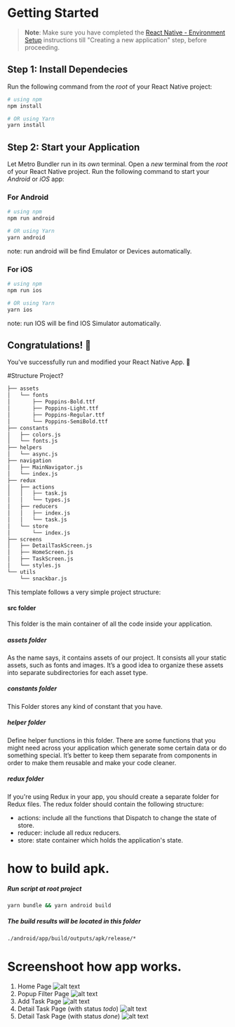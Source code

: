 # Getting Started

> **Note**: Make sure you have completed the [React Native - Environment Setup](https://reactnative.dev/docs/environment-setup) instructions till "Creating a new application" step, before proceeding.

## Step 1: Install Dependecies

Run the following command from the _root_ of your React Native project:

```bash
# using npm
npm install

# OR using Yarn
yarn install
```

## Step 2: Start your Application

Let Metro Bundler run in its _own_ terminal. Open a _new_ terminal from the _root_ of your React Native project. Run the following command to start your _Android_ or _iOS_ app:

### For Android

```bash
# using npm
npm run android

# OR using Yarn
yarn android
```
note: run android will be find Emulator or Devices automatically.

### For iOS

```bash
# using npm
npm run ios

# OR using Yarn
yarn ios
```
note: run IOS will be find IOS Simulator automatically.

## Congratulations! :tada:

You've successfully run and modified your React Native App. :partying_face:

#Structure Project?

```bash
├── assets
│   └── fonts
│       ├── Poppins-Bold.ttf
│       ├── Poppins-Light.ttf
│       ├── Poppins-Regular.ttf
│       └── Poppins-SemiBold.ttf
├── constants
│   ├── colors.js
│   └── fonts.js
├── helpers
│   └── async.js
├── navigation
│   ├── MainNavigator.js
│   └── index.js
├── redux
│   ├── actions
│   │   ├── task.js
│   │   └── types.js
│   ├── reducers
│   │   ├── index.js
│   │   └── task.js
│   └── store
│       └── index.js
├── screens
│   ├── DetailTaskScreen.js
│   ├── HomeScreen.js
│   ├── TaskScreen.js
│   └── styles.js
└── utils
    └── snackbar.js
```

This template follows a very simple project structure:

#### **src** folder

This folder is the main container of all the code inside your application.

##### **assets** folder

As the name says, it contains assets of our project. It consists all your static assets, such as fonts and images. It’s a good idea to organize these assets into separate subdirectories for each asset type.

##### **constants** folder

This Folder stores any kind of constant that you have.

##### **helper** folder

Define helper functions in this folder. There are some functions that you might need across your application which generate some certain data or do something special. It’s better to keep them separate from components in order to make them reusable and make your code cleaner.

##### **redux** folder

If you're using Redux in your app, you should create a separate folder for Redux files. The redux folder should contain the following structure:

- actions: include all the functions that Dispatch to change the state of store.
- reducer: include all redux reducers.
- store: state container which holds the application's state.

# how to build apk.

##### Run script at root project

```bash
yarn bundle && yarn android build
```
##### The build results will be located in this folder

``` bash
./android/app/build/outputs/apk/release/*
```

# Screenshoot how app works.
1. Home Page
    ![alt text](https://github.com/vbagustinus/AltechTechnicalTest/blob/main/src/assets/images/home.jpeg)
2. Popup Filter Page
    ![alt text](https://github.com/vbagustinus/AltechTechnicalTest/blob/main/src/assets/images/popuphome.jpeg)
3. Add Task Page
    ![alt text](https://github.com/vbagustinus/AltechTechnicalTest/blob/main/src/assets/images/addtask.jpeg)
4. Detail Task Page (with status *todo*)
    ![alt text](https://github.com/vbagustinus/AltechTechnicalTest/blob/main/src/assets/images/detailtodo.jpeg)
5. Detail Task Page (with status *done*)
    ![alt text](https://github.com/vbagustinus/AltechTechnicalTest/blob/main/src/assets/images/detaildone.jpeg)
